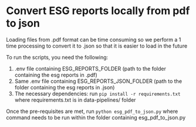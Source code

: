 # Convert ESG reports locally from pdf to json

Loading files from .pdf format can be time consuming so
we perform a 1 time processing to convert it to .json so that it is easier to load
in the future

To run the scripts, you need the following:
1) .env file containing ESG_REPORTS_FOLDER (path to the folder containing the esg reports in .pdf)
2) Same .env file containing ESG_REPORTS_JSON_FOLDER (path to the folder containing the esg reports in .json)
3) The necessary dependencies: run `pip install -r requirements.txt` where requirements.txt is in data-pipelines/ folder

Once the pre-requisites are met,
run `python esg_pdf_to_json.py`
where command needs to be run within the folder containing esg_pdf_to_json.py
